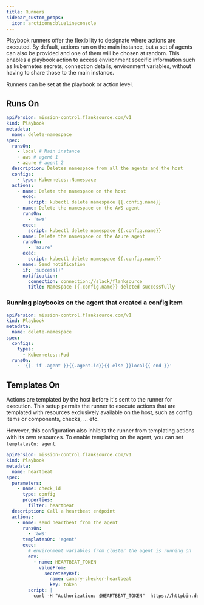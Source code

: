 ```yaml
---
title: Runners
sidebar_custom_props:
  icon: arcticons:bluelineconsole
---
```


Playbook runners offer the flexibility to designate where actions are executed. By default, actions run on the main instance, but a set of agents can also be provided and one of them will be chosen at random.
This enables a playbook action to access environment specific information such as kubernetes secrets, connection details, environment variables, without having to share those to the main instance.

Runners can be set at the playbook or action level.

## Runs On

```yaml title='delete-namespace.yaml'
apiVersion: mission-control.flanksource.com/v1
kind: Playbook
metadata:
  name: delete-namespace
spec:
  runsOn:
    - local # Main instance
    - aws # agent 1
    - azure # agent 2
  description: Deletes namespace from all the agents and the host
  configs:
    - type: Kubernetes::Namespace
  actions:
    - name: Delete the namespace on the host
      exec:
        script: kubectl delete namespace {{.config.name}}
    - name: Delete the namespace on the AWS agent
      runsOn:
        - 'aws'
      exec:
        script: kubectl delete namespace {{.config.name}}
    - name: Delete the namespace on the Azure agent
      runsOn:
        - 'azure'
      exec:
        script: kubectl delete namespace {{.config.name}}
    - name: Send notification
      if: 'success()'
      notification:
        connection: connection://slack/flanksource
        title: Namespace {{.config.name}} deleted successfully
```

### Running playbooks on the agent that created a config item

```yaml
apiVersion: mission-control.flanksource.com/v1
kind: Playbook
metadata:
  name: delete-namespace
spec:
  configs:
    types:
      - Kubernetes::Pod
  runsOn:
    - '{{- if .agent }}{{.agent.id}}{{ else }}local{{ end }}'
```

## Templates On

Actions are templated by the host before it's sent to the runner for execution. This setup permits the runner to execute actions that are templated with resources exclusively available on the host, such as config items or components, checks, ... etc.

However, this configuration also inhibits the runner from templating actions with its own resources. To enable templating on the agent, you can set `templatesOn: agent`.

```yaml title='heartbeat.yaml'
apiVersion: mission-control.flanksource.com/v1
kind: Playbook
metadata:
  name: heartbeat
spec:
  parameters:
    - name: check_id
      type: config
      properties:
        filter: heartbeat
  description: Call a heartbeat endpoint
  actions:
    - name: send heartbeat from the agent
      runsOn:
        - 'aws'
      templatesOn: 'agent'
      exec:
        # environment variables from cluster the agent is running on
        env:
          - name: HEARTBEAT_TOKEN
            valueFrom:
              secretKeyRef:
                name: canary-checker-heartbeat
                key: token
        script: |
          curl -H "Authorization: $HEARTBEAT_TOKEN"  https://httpbin.demo.aws.flanksource.com/bearer
```

